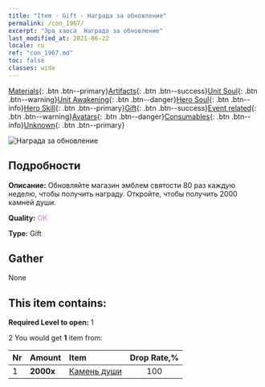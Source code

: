 ```yaml
---
title: "Item - Gift - Награда за обновление"
permalink: /con_1967/
excerpt: "Эра хаоса  Награда за обновление"
last_modified_at: 2021-06-22
locale: ru
ref: "con_1967.md"
toc: false
classes: wide
---
```

 [Materials](/ItemsRU/){: .btn .btn--primary}[Artifacts](/ItemsRU/Artifacts/){: .btn .btn--success}[Unit Soul](/ItemsRU/UnitSoul/){: .btn .btn--warning}[Unit Awakening](/ItemsRU/UnitAwakening/){: .btn .btn--danger}[Hero Soul](/ItemsRU/HeroSoul/){: .btn .btn--info}[Hero Skill](/ItemsRU/HeroSkill/){: .btn .btn--primary}[Gift](/ItemsRU/Gift/){: .btn .btn--success}[Event related](/ItemsRU/Events/){: .btn .btn--warning}[Avatars](/ItemsRU/Avatars/){: .btn .btn--danger}[Consumables](/ItemsRU/Consumables/){: .btn .btn--info}[Unknown](/ItemsRU/Unknown/){: .btn .btn--primary}

 ![Награда за обновление](/images/t/shenghui_4.png)

## Подробности
 **Описание:** Обновляйте магазин эмблем святости 80 раз каждую неделю, чтобы получить награду. Откройте, чтобы получить 2000 камней души.

 **Quality:** <span style="color: #DA70D6">OK</span>

 **Type:** Gift

## Gather

  None

## This item contains:

 **Required Level to open:** 1

 2 You would get **1** item  from:

  | Nr | Amount |     Item    | Drop Rate,% |
  |:---|:-------|:------------|:---------:|
  | 1 |  **2000x** | [Камень души ](/ItemsRU/con_923/) | 100 | 
